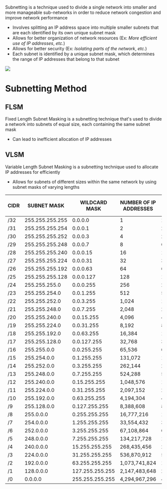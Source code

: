 Subnetting is a technique used to divide a single network into smaller and more manageable sub-networks in order to reduce network congestion and improve network performance

* Involves splitting an IP address space into multiple smaller subnets that are each identified by its own unique subnet mask
* Allows for better organization of network resources (Ex: *More efficient use of IP addresses*, *etc.*)
* Allows for better security (Ex: *Isolating parts of the network*, *etc.*)
* Each subnet is identified by a unique subnet mask, which determines the range of IP addresses that belong to that subnet

![](https://github.com/JonmarCorpuz/SecondBrain/blob/main/Assets/Whitespace.png)

# Subnetting Method

## FLSM

Fixed Length Subnet Masking is a subnetting technique that's used to divide a network into subnets of equal size, each containing the same subnet mask

* Can lead to inefficient allocation of IP addresses

## VLSM

Variable Length Subnet Masking is a subnetting technique used to allocate IP addresses for efficiently 

* Allows for subnets of different sizes within the same network by using subnet masks of varying lengths

| CIDR | SUBNET MASK | WILDCARD MASK | NUMBER OF IP ADDRESSES	| NUMBER OF USABLE IP ADDRESSES |
| --- | --- | --- | --- | --- |
| /32 | 255.255.255.255 |	0.0.0.0 |	1 |	1 |
| /31 |	255.255.255.254 |	0.0.0.1 |	2 |	2 |
| /30 |	255.255.255.252 |	0.0.0.3 |	4 |	2 |
| /29 |	255.255.255.248 |	0.0.0.7 |	8 |	6 |
| /28 |	255.255.255.240 |	0.0.0.15 | 16 |	14 |
| /27 |	255.255.255.224 |	0.0.0.31 | 32 | 30 |
| /26 |	255.255.255.192 |	0.0.0.63 | 64 |	62 |
| /25 |	255.255.255.128 |	0.0.0.127 |	128 |	126 |
| /24 |	255.255.255.0 |	0.0.0.255 | 256 | 254 |
| /23 |	255.255.254.0 |	0.0.1.255 |	512 |	510 |
| /22 |	255.255.252.0 |	0.0.3.255 |	1,024 |	1,022 |
| /21 |	255.255.248.0 |	0.0.7.255 |	2,048 |	2,046 |
| /20 |	255.255.240.0 |	0.0.15.255 | 4,096 | 4,094 |
| /19 |	255.255.224.0 |	0.0.31.255 | 8,192 | 8,190 |
| /18 | 255.255.192.0 | 0.0.63.255 | 16,384 | 16,382 |
| /17 |	255.255.128.0 |	0.0.127.255 | 32,768 | 32,766 |
| /16 |	255.255.0.0 |	0.0.255.255 | 65,536 | 65,534 |
| /15 |	255.254.0.0 |	0.1.255.255 |	131,072 | 131,070 |
| /14 |	255.252.0.0 | 0.3.255.255 | 262,144 | 262,142 |
| /13 |	255.248.0.0 |	0.7.255.255 |	524,288 |	524,286 |
| /12 |	255.240.0.0 |	0.15.255.255 | 1,048,576 | 1,048,574 |
| /11 |	255.224.0.0 |	0.31.255.255 | 2,097,152 | 2,097,150 |
| /10 | 255.192.0.0 |	0.63.255.255 | 4,194,304 | 4,194,302 |
| /9 | 255.128.0.0 | 0.127.255.255 | 8,388,608 | 8,388,606 |
| /8 | 255.0.0.0 | 0.255.255.255 | 16,777,216 | 16,777,214 |
| /7 | 254.0.0.0 | 1.255.255.255 | 33,554,432 | 33,554,430 |
| /6 | 252.0.0.0 | 3.255.255.255 | 67,108,864 |	67,108,862 |
| /5 | 248.0.0.0 | 7.255.255.255 | 134,217,728 | 134,217,726 |
| /4 | 240.0.0.0 | 15.255.255.255 |	268,435,456 |	268,435,454 |
| /3 | 224.0.0.0 | 31.255.255.255 |	536,870,912 |	536,870,910 |
| /2 | 192.0.0.0 | 63.255.255.255 |	1,073,741,824 |	1,073,741,822 |
| /1 | 128.0.0.0 | 127.255.255.255 | 2,147,483,648 | 2,147,483,646 |
| /0 | 0.0.0.0 | 255.255.255.255 | 4,294,967,296 | 4,294,967,294 |
